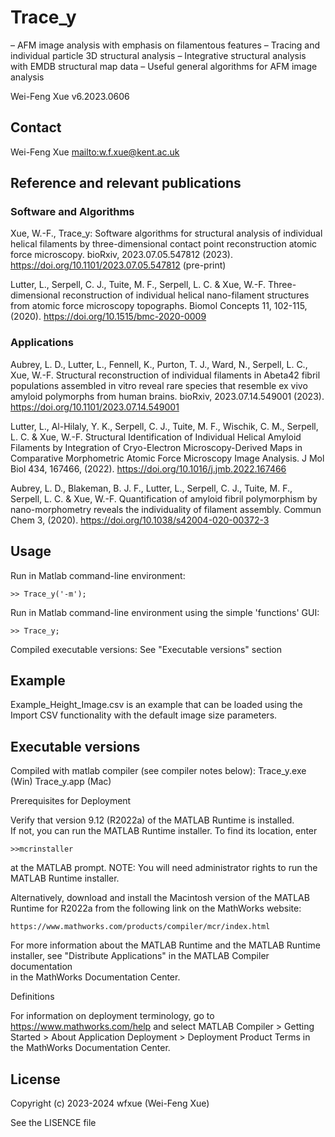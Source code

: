 # Trace_y

– AFM image analysis with emphasis on filamentous features
– Tracing and individual particle 3D structural analysis
– Integrative structural analysis with EMDB structural map data
– Useful general algorithms for AFM image analysis

Wei-Feng Xue
v6.2023.0606



## Contact
Wei-Feng Xue <mailto:w.f.xue@kent.ac.uk>



## Reference and relevant publications

### Software and Algorithms

Xue, W.-F., Trace_y: Software algorithms for structural analysis of individual helical filaments by three-dimensional contact point reconstruction atomic force microscopy. bioRxiv, 2023.07.05.547812 (2023). https://doi.org/10.1101/2023.07.05.547812 (pre-print)

Lutter, L., Serpell, C. J., Tuite, M. F., Serpell, L. C. & Xue, W.-F. Three-dimensional reconstruction of individual helical nano-filament structures from atomic force microscopy topographs. Biomol Concepts 11, 102-115, (2020). https://doi.org/10.1515/bmc-2020-0009


### Applications

Aubrey, L. D., Lutter, L., Fennell, K., Purton, T. J., Ward, N., Serpell, L. C., Xue, W.-F. Structural reconstruction of individual filaments in Abeta42 fibril populations assembled in vitro reveal rare species that resemble ex vivo amyloid polymorphs from human brains. bioRxiv, 2023.07.14.549001 (2023). https://doi.org/10.1101/2023.07.14.549001

Lutter, L., Al-Hilaly, Y. K., Serpell, C. J., Tuite, M. F., Wischik, C. M., Serpell, L. C. & Xue, W.-F. Structural Identification of Individual Helical Amyloid Filaments by Integration of Cryo-Electron Microscopy-Derived Maps in Comparative Morphometric Atomic Force Microscopy Image Analysis. J Mol Biol 434, 167466, (2022). https://doi.org/10.1016/j.jmb.2022.167466

Aubrey, L. D., Blakeman, B. J. F., Lutter, L., Serpell, C. J., Tuite, M. F., Serpell, L. C. & Xue, W.-F. Quantification of amyloid fibril polymorphism by nano-morphometry reveals the individuality of filament assembly. Commun Chem 3, (2020). https://doi.org/10.1038/s42004-020-00372-3



## Usage

Run in Matlab command-line environment:

    >> Trace_y('-m');

Run in Matlab command-line environment using the simple 'functions' GUI:

    >> Trace_y;

Compiled executable versions: See "Executable versions" section



## Example

Example_Height_Image.csv is an example that can be loaded using the Import CSV functionality with the default image size parameters.


## Executable versions

Compiled with matlab compiler (see compiler notes below):
Trace_y.exe (Win)
Trace_y.app (Mac)

Prerequisites for Deployment 

Verify that version 9.12 (R2022a) of the MATLAB Runtime is installed.   
If not, you can run the MATLAB Runtime installer.
To find its location, enter
  
    >>mcrinstaller
      
at the MATLAB prompt.
NOTE: You will need administrator rights to run the MATLAB Runtime installer. 

Alternatively, download and install the Macintosh version of the MATLAB Runtime for R2022a 
from the following link on the MathWorks website:

    https://www.mathworks.com/products/compiler/mcr/index.html
   
For more information about the MATLAB Runtime and the MATLAB Runtime installer, see 
"Distribute Applications" in the MATLAB Compiler documentation  
in the MathWorks Documentation Center.


Definitions

For information on deployment terminology, go to
https://www.mathworks.com/help and select MATLAB Compiler >
Getting Started > About Application Deployment >
Deployment Product Terms in the MathWorks Documentation
Center.


## License

Copyright (c) 2023-2024 wfxue (Wei-Feng Xue)

See the LISENCE file

